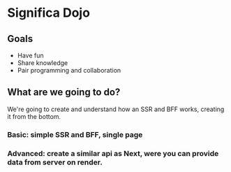 # Significa Dojo

## Goals

- Have fun
- Share knowledge
- Pair programming and collaboration

## What are we going to do?

We're going to create and understand how an SSR and BFF works, creating it from the bottom.


### Basic: simple SSR and BFF, single page

### Advanced: create a similar api as Next, were you can provide data from server on render.